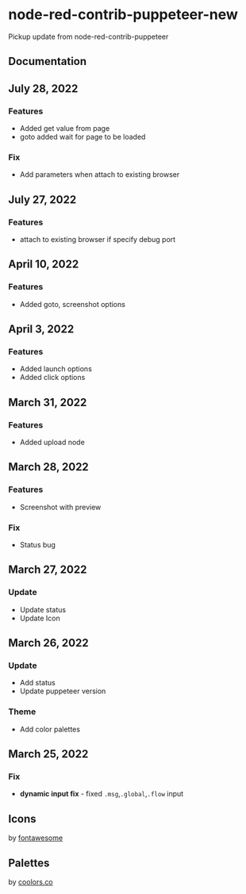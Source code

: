 # node-red-contrib-puppeteer-new

Pickup update from node-red-contrib-puppeteer

## Documentation

## July 28, 2022
### Features
* Added get value from page
* goto added wait for page to be loaded

### Fix
* Add parameters when attach to existing browser

## July 27, 2022
### Features
* attach to existing browser if specify debug port

## April 10, 2022
### Features
* Added goto, screenshot options

## April 3, 2022
### Features
* Added launch options
* Added click options

## March 31, 2022
### Features
* Added upload node

## March 28, 2022
### Features
* Screenshot with preview

### Fix
* Status bug

## March 27, 2022

### Update
* Update status
* Update Icon

## March 26, 2022

### Update
* Add status
* Update puppeteer version

### Theme
* Add color palettes

## March 25, 2022

### Fix
* **dynamic input fix** - fixed `.msg`,`.global`,`.flow` input

## Icons

by [fontawesome](https://fontawesome.com/license) 

## Palettes

by [coolors.co](https://coolors.co/palette/ef476f-ffd166-06d6a0-118ab2-073b4c)